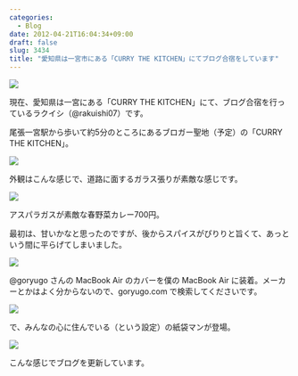 ```yaml
---
categories:
  - Blog
date: 2012-04-21T16:04:34+09:00
draft: false
slug: 3434
title: "愛知県は一宮市にある「CURRY THE KITCHEN」にてブログ合宿をしています"
---
```


![](/images/2012/04/3434_1.jpg)

現在、愛知県は一宮にある「CURRY THE KITCHEN」にて、ブログ合宿を行っているラクイシ（@rakuishi07）です。

尾張一宮駅から歩いて約5分のところにあるブロガー聖地（予定）の「CURRY THE KITCHEN」。

![](/images/2012/04/3434_2.jpg)

外観はこんな感じで、道路に面するガラス張りが素敵な感じです。

![](/images/2012/04/3434_3.jpg)

アスパラガスが素敵な春野菜カレー700円。

最初は、甘いかなと思ったのですが、後からスパイスがぴりりと旨くて、あっという間に平らげてしまいました。

![](/images/2012/04/3434_4.jpg)

@goryugo さんの MacBook Air のカバーを僕の MacBook Air に装着。メーカーとかはよく分からないので、goryugo.com で検索してくださいです。

![](/images/2012/04/3434_5.jpg)

で、みんなの心に住んでいる（という設定）の紙袋マンが登場。

![](/images/2012/04/3434_6.jpg)

こんな感じでブログを更新しています。
